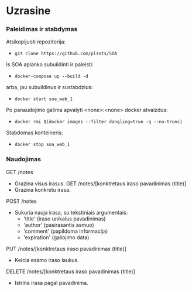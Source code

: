 # Uzrasine

### Paleidimas ir stabdymas

Atsikopijuoti repozitorija:

- ```git clone https://github.com/plssts/SOA```

Is SOA aplanko subuildinti ir paleisti:

- ```docker-compose up --build -d```

arba, jau subuildinus ir sustabdzius:
- ```docker start soa_web_1```

Po panaudojimo galima apvalyti \<none\>:\<none\> docker atvaizdus:
  
- ```docker rmi $(docker images --filter dangling=true -q --no-trunc)```

Stabdomas konteineris:
- ```docker stop soa_web_1```

### Naudojimas

GET /notes
- Grazina visus irasus.
GET /notes/[konktretaus iraso pavadinimas (title)]
- Grazina konkretu irasa.

POST /notes
- Sukuria nauja irasa, su tekstiniais argumentais:
  * 'title'       (iraso unikalus pavadinimas)
  * 'author'      (pasirasantis asmuo)
  * 'comment'     (papildoma informacija)
  * 'expiration'  (galiojimo data)

PUT /notes/[konktretaus iraso pavadinimas (title)]
- Keicia esamo iraso laukus.

DELETE /notes/[konktretaus iraso pavadinimas (title)]
- Istrina irasa pagal pavadinima.
